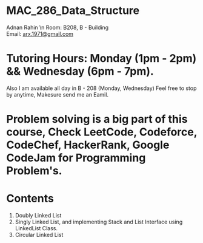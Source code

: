 # MAC_286_Data_Structure
Adnan Rahin \n
Room: B208, B - Building  
Email: arx.1971@gmail.com
# Tutoring Hours: Monday (1pm - 2pm) && Wednesday (6pm - 7pm).
Also I am available all day in B - 208 (Monday, Wednesday) Feel free to stop by anytime, Makesure send me an Eamil. 

# Problem solving is a big part of this course, Check LeetCode, Codeforce, CodeChef, HackerRank, Google CodeJam for Programming Problem's.

# Contents
1. Doubly Linked List
2. Singly Linked List, and implementing Stack and List Interface using LinkedList Class.
3. Circular Linked List
